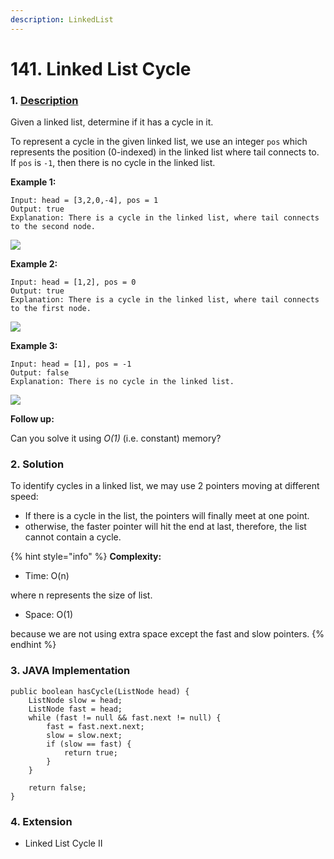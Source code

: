 ```yaml
---
description: LinkedList
---
```


# 141. Linked List Cycle

### 1. [Description](https://leetcode.com/problems/linked-list-cycle/description/)

Given a linked list, determine if it has a cycle in it.

To represent a cycle in the given linked list, we use an integer `pos` which represents the position \(0-indexed\) in the linked list where tail connects to. If `pos` is `-1`, then there is no cycle in the linked list.

**Example 1:**

```text
Input: head = [3,2,0,-4], pos = 1
Output: true
Explanation: There is a cycle in the linked list, where tail connects to the second node.
```

![](https://assets.leetcode.com/uploads/2018/12/07/circularlinkedlist.png)

**Example 2:**

```text
Input: head = [1,2], pos = 0
Output: true
Explanation: There is a cycle in the linked list, where tail connects to the first node.
```

![](https://assets.leetcode.com/uploads/2018/12/07/circularlinkedlist_test2.png)

**Example 3:**

```text
Input: head = [1], pos = -1
Output: false
Explanation: There is no cycle in the linked list.
```

![](https://assets.leetcode.com/uploads/2018/12/07/circularlinkedlist_test3.png)

**Follow up:**

Can you solve it using _O\(1\)_ \(i.e. constant\) memory?  


### 2. Solution

To identify cycles in a linked list, we may use 2 pointers moving at different speed:

* If there is a cycle in the list, the pointers will finally meet at one point. 
* otherwise, the faster pointer will hit the end at last, therefore, the list cannot contain a cycle.

{% hint style="info" %}
**Complexity:**

* Time: O\(n\)  

where n represents the size of list.

* Space: O\(1\) 

because we are not using extra space except the fast and slow pointers.
{% endhint %}



### 3. JAVA Implementation

```text
public boolean hasCycle(ListNode head) {
    ListNode slow = head;
    ListNode fast = head;
    while (fast != null && fast.next != null) {
        fast = fast.next.next;
        slow = slow.next;
        if (slow == fast) {
            return true;
        }
    }
        
    return false;
}
```



### 4. Extension

* Linked List Cycle II

